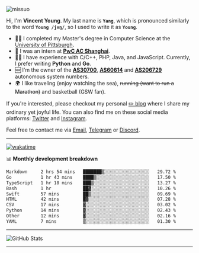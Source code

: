 <p align="left"> <img src="https://komarev.com/ghpvc/?username=missuo&label=Profile%20views&color=0e75b6&style=flat" alt="missuo" /> </p>

Hi, I'm **Vincent Young**. My last name is **`Yang`**, which is pronounced similarly to the word **`Young /jʌŋ/`**, so I used to write it as **`Young`**.

- 👨‍🎓 I completed my Master's degree in Computer Science at the [University of Pittsburgh](https://www.pitt.edu).
- 💼 I was an intern at **[PwC AC Shanghai](https://www.linkedin.com/company/pwc-ac-shanghai/)**.
- 👨‍💻 I have experience with C/C++, PHP, Java, and JavaScript. Currently, I prefer writing **Python** and **Go**.
- 🆕 I'm the owner of the **[AS30700](https://bgp.tools/as/30700)**, **[AS60614](https://bgp.tools/as/60614)** and **[AS206729](https://bgp.tools/as/206729)** autonomous system numbers.
- 🌍 I like traveling (enjoy watching the sea), ~~running (want to run a Marathon)~~ and basketball (GSW fan).

If you're interested, please checkout my personal [✏️ blog](https://missuo.me/) where I share my ordinary yet joyful life. You can also find me on these social media platforms: [Twitter](https://twitter.com/m1ssuo) and [Instagram](https://www.instagram.com/missuo.me).

Feel free to contact me via <a href="mailto:me@owo.nz">Email</a>, [Telegram](https://t.me/missuo) or [Discord](https://discordapp.com/users/missuo#7448).

-------

[![wakatime](https://wakatime.com/badge/user/c13cd961-40ca-417a-afb6-1f9ea8ac295c.svg)](https://wakatime.com/@missuo)

📊 **Monthly development breakdown**
<!--START_SECTION:waka-->

```txt
Markdown     2 hrs 54 mins   ███████▒░░░░░░░░░░░░░░░░░   29.72 %
Go           1 hr 43 mins    ████▒░░░░░░░░░░░░░░░░░░░░   17.50 %
TypeScript   1 hr 18 mins    ███▒░░░░░░░░░░░░░░░░░░░░░   13.27 %
Bash         1 hr            ██▓░░░░░░░░░░░░░░░░░░░░░░   10.26 %
Swift        57 mins         ██▒░░░░░░░░░░░░░░░░░░░░░░   09.69 %
HTML         42 mins         █▓░░░░░░░░░░░░░░░░░░░░░░░   07.28 %
CSV          17 mins         ▓░░░░░░░░░░░░░░░░░░░░░░░░   03.02 %
Python       14 mins         ▓░░░░░░░░░░░░░░░░░░░░░░░░   02.43 %
Other        12 mins         ▓░░░░░░░░░░░░░░░░░░░░░░░░   02.16 %
YAML         7 mins          ▒░░░░░░░░░░░░░░░░░░░░░░░░   01.30 %
```

<!--END_SECTION:waka-->

-------

![GitHub Stats](https://github-readme-stats-opal-alpha-76.vercel.app/api?username=missuo&show_icons=true&theme=transparent)

-------

